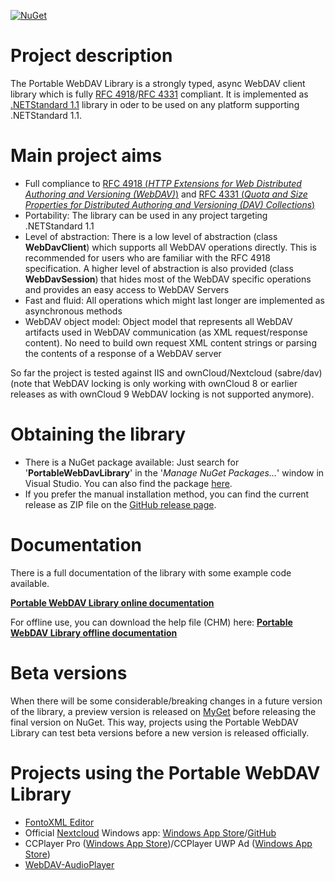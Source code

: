 [![NuGet](https://img.shields.io/nuget/v/PortableWebDavLibrary.svg)](https://www.nuget.org/packages/PortableWebDavLibrary/)

# Project description

The Portable WebDAV Library is a strongly typed, async WebDAV client library which is fully [RFC 4918](http://tools.ietf.org/html/rfc4918)/[RFC 4331](https://tools.ietf.org/html/rfc4331) compliant. It is implemented as [.NETStandard 1.1](https://docs.microsoft.com/en-us/dotnet/articles/standard/library) library in oder to be used on any platform supporting .NETStandard 1.1.

# Main project aims
* Full compliance to [RFC 4918 (*HTTP Extensions for Web Distributed Authoring and Versioning (WebDAV)*)](http://tools.ietf.org/html/rfc4918) and [RFC 4331 (*Quota and Size Properties for Distributed Authoring and Versioning (DAV) Collections*)](https://tools.ietf.org/html/rfc4331)
* Portability: The library can be used in any project targeting .NETStandard 1.1
* Level of abstraction: There is a low level of abstraction (class **WebDavClient**) which supports all WebDAV operations directly. This is recommended for users who are familiar with the RFC 4918 specification. A higher level of abstraction is also provided (class **WebDavSession**) that hides most of the WebDAV specific operations and provides an easy access to WebDAV Servers
* Fast and fluid: All operations which might last longer are implemented as asynchronous methods
* WebDAV object model: Object model that represents all WebDAV artifacts used in WebDAV communication (as XML request/response content). No need to build own request XML content strings or parsing the contents of a response of a WebDAV server

So far the project is tested against IIS and ownCloud/Nextcloud (sabre/dav) (note that WebDAV locking is only working with ownCloud 8 or earlier releases as with ownCloud 9 WebDAV locking is not supported anymore).

# Obtaining the library
* There is a NuGet package available: Just search for '**PortableWebDavLibrary**' in the '*Manage NuGet Packages...*' window in Visual Studio. You can also find the package [here](https://www.nuget.org/packages/PortableWebDavLibrary/).
* If you prefer the manual installation method, you can find the current release as ZIP file on the [GitHub release page](https://github.com/DecaTec/Portable-WebDAV-Library/releases).
 
# Documentation
There is a full documentation of the library with some example code available.

**[Portable WebDAV Library online documentation](https://decatec.de/ext/PortableWebDAVLibrary/Doc/index.html)**

For offline use, you can download the help file (CHM) here:
**[Portable WebDAV Library offline documentation](https://decatec.de/ext/PortableWebDAVLibrary/Doc/DecaTec.WebDav.Documentation.chm)**

# Beta versions
When there will be some considerable/breaking changes in a future version of the library, a preview version is released on [MyGet](https://www.myget.org/feed/decatec-preview/package/nuget/PortableWebDavLibrary) before releasing the final version on NuGet. This way, projects using the Portable WebDAV Library can test beta versions before a new version is released officially.

# Projects using the Portable WebDAV Library
* [FontoXML Editor](https://fontoxml.com/)
* Official [Nextcloud](https://nextcloud.com/) Windows app: [Windows App Store](https://www.microsoft.com/store/apps/9nblggh532xq)/[GitHub](https://github.com/nextcloud/windows-universal)
* CCPlayer Pro ([Windows App Store](https://www.microsoft.com/store/apps/9wzdncrfjljw))/CCPlayer UWP Ad ([Windows App Store](https://www.microsoft.com/store/apps/9nblggh4z7q0))
* [WebDAV-AudioPlayer](https://github.com/StefH/WebDAV-AudioPlayer)
